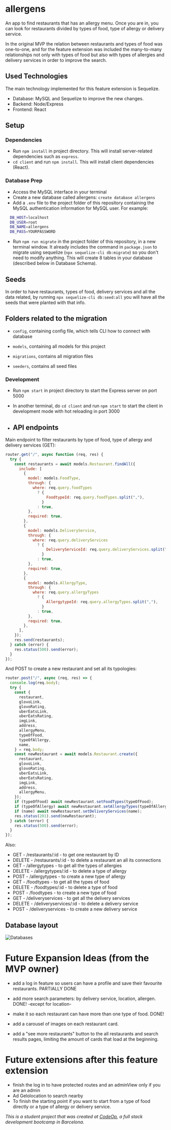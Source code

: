 # allergens

An app to find restaurants that has an allergy menu. Once you are in, you can look for restaurants divided by types of food, type of allergy or delivery service.

In the original MVP the relation between restaurants and types of food was one-to-one, and for the feature extension was included the many-to-many relationships not only with types of food but also with types of allergies and delivery services in order to improve the search.

## Used Technologies

The main technology implemented for this feature extension is Sequelize.

- Database: MySQL and Sequelize to improve the new changes.
- Backend: Node/Express
- Frontend: React

## Setup

### Dependencies

- Run `npm install` in project directory. This will install server-related dependencies such as `express`.
- `cd client` and run `npm install`. This will install client dependencies (React).

### Database Prep

- Access the MySQL interface in your terminal
- Create a new database called allergens: `create database allergens`
- Add a `.env` file to the project folder of this repository containing the MySQL authentication information for MySQL user. For example:

```bash
  DB_HOST=localhost
  DB_USER=root
  DB_NAME=allergens
  DB_PASS=YOURPASSWORD
```

- Run `npm run migrate` in the project folder of this repository, in a new terminal window. It already includes the command in `package.json` to migrate using sequelize (`npx sequelize-cli db:migrate`) so you don't need to modify anything. This will create 8 tables in your database (described below in Database Schema).

## Seeds

In order to have restaurants, types of food, delivery services and all the data related, by running `npx sequelize-cli db:seed:all` you will have all the seeds that were planted with that info.

## Folders related to the migration

- `config`, containing config file, which tells CLI how to connect with database

- `models`, containing all models for this project

- `migrations`, contains all migration files

- `seeders`, contains all seed files

### Development

- Run `npm start` in project directory to start the Express server on port 5000
- In another terminal, do `cd client` and run `npm start` to start the client in development mode with hot reloading in port 3000

- ## API endpoints

Main endpoint to filter restaurants by type of food, type of allergy and delivery services (GET):

```javascript
router.get("/", async function (req, res) {
  try {
    const restaurants = await models.Restaurant.findAll({
      include: [
        {
          model: models.FoodType,
          through: {
            where: req.query.foodTypes
              ? {
                  FoodtypeId: req.query.foodTypes.split(","),
                }
              : true,
          },
          required: true,
        },
        {
          model: models.DeliveryService,
          through: {
            where: req.query.deliveryServices
              ? {
                  DeliveryServiceId: req.query.deliveryServices.split(","),
                }
              : true,
          },
          required: true,
        },
        {
          model: models.AllergyType,
          through: {
            where: req.query.allergyTypes
              ? {
                  AllergytypeId: req.query.allergyTypes.split(","),
                }
              : true,
          },
          required: true,
        },
      ],
    });
    res.send(restaurants);
  } catch (error) {
    res.status(500).send(error);
  }
});
```

And POST to create a new restaurant and set all its typologies:

```javascript
router.post("/", async (req, res) => {
  console.log(req.body);
  try {
    const {
      restaurant,
      glovoLink,
      glovoRating,
      uberEatsLink,
      uberEatsRating,
      imgLink,
      address,
      allergyMenu,
      typeOfFood,
      typeOfAllergy,
      name,
    } = req.body;
    const newRestaurant = await models.Restaurant.create({
      restaurant,
      glovoLink,
      glovoRating,
      uberEatsLink,
      uberEatsRating,
      imgLink,
      address,
      allergyMenu,
    });
    if (typeOfFood) await newRestaurant.setFoodTypes(typeOfFood);
    if (typeOfAllergy) await newRestaurant.setAllergyTypes(typeOfAllergy);
    if (name) await newRestaurant.setDeliveryServices(name);
    res.status(201).send(newRestaurant);
  } catch (error) {
    res.status(500).send(error);
  }
});
```

Also:
- GET - /restaurants/:id - to get one restaurant by ID
- DELETE - /restaurants/:id - to delete a restaurant an all its connections
- GET - /allergytypes - to get all the types of allergies
- DELETE - /allergytypes/:id - to delete a type of allergy
- POST - /allergytypes - to create a new type of allergy
- GET - /foodtypes - to get all the types of food
- DELETE - /foodtypes/:id - to delete a type of food
- POST - /foodtypes - to create a new type of food
- GET - /deliveryservices - to get all the delivery services
- DELETE - /deliveryservices/:id - to delete a delivery service
- POST - /deliveryservices - to create a new delivery service

## Database layout

  ![Databases](./databaseschema.JPG)

# Future Expansion Ideas (from the MVP owner)

- add a log in feature so users can have a profile and save their favourite restaurants. PARTIALLY DONE

- add more search parameters: by delivery service, location, allergen. DONE! -except for location-

- make it so each restaurant can have more than one type of food. DONE!

- add a carousel of images on each restaurant card.

- add a "see more restaurants" button to the all restaurants and search results pages, limiting the amount of cards that load at the beginning.

# Future extensions after this feature extension

- finish the log in to have protected routes and an adminView only if you are an admin
- Ad Gelolocation to search nearby
- To finish the starting point if you want to start from a type of food directly or a type of allergy or delivery service.


_This is a student project that was created at [CodeOp](http://codeop.tech), a full stack development bootcamp in Barcelona._
